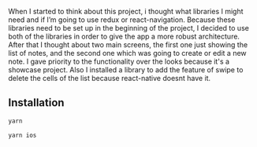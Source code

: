 When I started to think about this project, i thought what libraries I might need and if I’m going to use redux or react-navigation. Because these libraries need to be set up in the beginning of the project, I decided to use both of the libraries in order to give the app a more robust architecture. After that I thought about two main screens, the first one just showing the list of notes, and the second one which was going to create or edit a new note. I gave priority to the functionality over the looks because it's a showcase project. Also I installed a library to add the feature of swipe to delete the cells of the list because react-native doesnt have it.

## Installation

```bash
yarn

yarn ios
```
